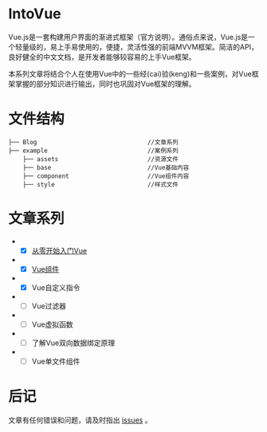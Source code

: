 # IntoVue

Vue.js是一套构建用户界面的渐进式框架（官方说明）。通俗点来说，Vue.js是一个轻量级的，易上手易使用的，便捷，灵活性强的前端MVVM框架。简洁的API，良好健全的中文文档，是开发者能够较容易的上手Vue框架。

本系列文章将结合个人在使用Vue中的一些经(cai)验(keng)和一些案例，对Vue框架掌握的部分知识进行输出，同时也巩固对Vue框架的理解。

# 文件结构

```
├── Blog                               //文章系列
├── example                            //案例系列
    ├── assets                         //资源文件
    ├── base                           //Vue基础内容
    ├── component                      //Vue组件内容
    ├── style                          //样式文件
```
# 文章系列

* - [x] [从零开始入门Vue](./Blog/从零开始入门Vue.md)

* - [x] [Vue组件](./Blog/Vue组件.md)

* - [x] Vue自定义指令

* - [ ] Vue过滤器

* - [ ] Vue虚拟函数

* - [ ] 了解Vue双向数据绑定原理

* - [ ] Vue单文件组件

# 后记
文章有任何错误和问题，请及时指出 [issues](https://github.com/webproblem/IntoVue/issues) 。
